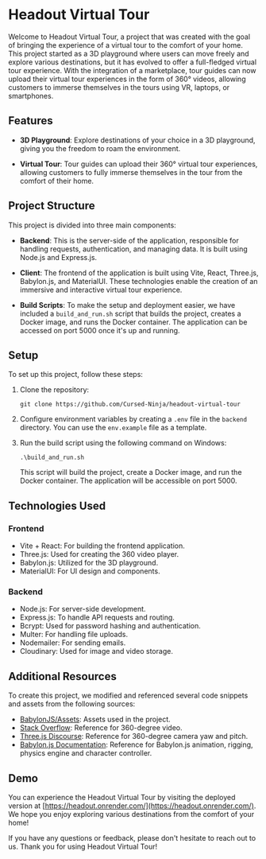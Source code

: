 # Headout Virtual Tour

Welcome to Headout Virtual Tour, a project that was created with the goal of bringing the experience of a virtual tour to the comfort of your home. This project started as a 3D playground where users can move freely and explore various destinations, but it has evolved to offer a full-fledged virtual tour experience. With the integration of a marketplace, tour guides can now upload their virtual tour experiences in the form of 360° videos, allowing customers to immerse themselves in the tours using VR, laptops, or smartphones.

## Features

- **3D Playground**: Explore destinations of your choice in a 3D playground, giving you the freedom to roam the environment.

- **Virtual Tour**: Tour guides can upload their 360° virtual tour experiences, allowing customers to fully immerse themselves in the tour from the comfort of their home.

## Project Structure

This project is divided into three main components:

- **Backend**: This is the server-side of the application, responsible for handling requests, authentication, and managing data. It is built using Node.js and Express.js.

- **Client**: The frontend of the application is built using Vite, React, Three.js, Babylon.js, and MaterialUI. These technologies enable the creation of an immersive and interactive virtual tour experience.

- **Build Scripts**: To make the setup and deployment easier, we have included a `build_and_run.sh` script that builds the project, creates a Docker image, and runs the Docker container. The application can be accessed on port 5000 once it's up and running.

## Setup

To set up this project, follow these steps:

1. Clone the repository:
    ```
    git clone https://github.com/Cursed-Ninja/headout-virtual-tour
    ```

2. Configure environment variables by creating a `.env` file in the `backend` directory. You can use the `env.example` file as a template.

3. Run the build script using the following command on Windows:

    ```
    .\build_and_run.sh
    ```

   This script will build the project, create a Docker image, and run the Docker container. The application will be accessible on port 5000.

## Technologies Used

### Frontend

- Vite + React: For building the frontend application.
- Three.js: Used for creating the 360 video player.
- Babylon.js: Utilized for the 3D playground.
- MaterialUI: For UI design and components.

### Backend

- Node.js: For server-side development.
- Express.js: To handle API requests and routing.
- Bcrypt: Used for password hashing and authentication.
- Multer: For handling file uploads.
- Nodemailer: For sending emails.
- Cloudinary: Used for image and video storage.

## Additional Resources

To create this project, we modified and referenced several code snippets and assets from the following sources:

- [BabylonJS/Assets](https://github.com/BabylonJS/Assets): Assets used in the project.
- [Stack Overflow](https://stackoverflow.com/questions/73819644/three-js-360-video-camera-controls-api?rq=3): Reference for 360-degree video.
- [Three.js Discourse](https://discourse.threejs.org/t/rotation-to-basic-0-360-pitch-roll-yaw/37325): Reference for 360-degree camera yaw and pitch.
- [Babylon.js Documentation](https://doc.babylonjs.com/features/featuresDeepDive/animation/animatedCharacter): Reference for Babylon.js animation, rigging, physics engine and character controller.

## Demo

You can experience the Headout Virtual Tour by visiting the deployed version at [https://headout.onrender.com/](https://headout.onrender.com/). We hope you enjoy exploring various destinations from the comfort of your home!

If you have any questions or feedback, please don't hesitate to reach out to us. Thank you for using Headout Virtual Tour!
